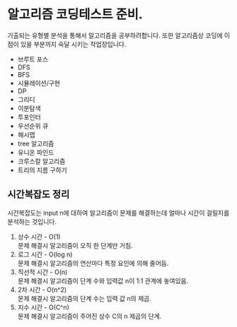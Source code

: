 # 알고리즘 코딩테스트 준비.

기출되는 유형별 분석을 통해서 알고리즘을 공부하려합니다.
또한 알고리즘상 코딩에 이점이 있을 부분까지 숙달 시키는 작업장입니다.

- 브루트 포스
- DFS
- BFS
- 시뮬레이션/구현
- DP
- 그리디
- 이분탐색
- 투포인터
- 우선순위 큐
- 해시맵
- tree 알고리즘
- 유니온 파인드
- 크루스칼 알고리즘
- 트리의 지름 구하기

## 시간복잡도 정리
시간복잡도는 input n에 대하여 알고리즘이 문제를 해결하는데 얼마나 시간이 걸릴지를 분석하는 것입니다.

1. 상수 시간 - O(1)  
   문제 해결시 알고리즘이 오직 한 단계만 거침.
2. 로그 시간 - O(log n)  
   문제 해결시 알고리즘의 연산마다 특정 요인에 의해 줄어듬.
3. 직선적 시간 - O(n)  
   문제 해결시 알고리즘이 단계 수와 입력값 n이 1:1 관계에 놓여있음.
4. 2차 시간 - O(n^2)  
   문제 해결시 알고리즘의 단계 수는 입력 값 n의 제곱.
5. 지수 시간 - O(C^n)  
   문제 해결시 알고리즘이 주어진 상수 C의 n 제곱의 단계.